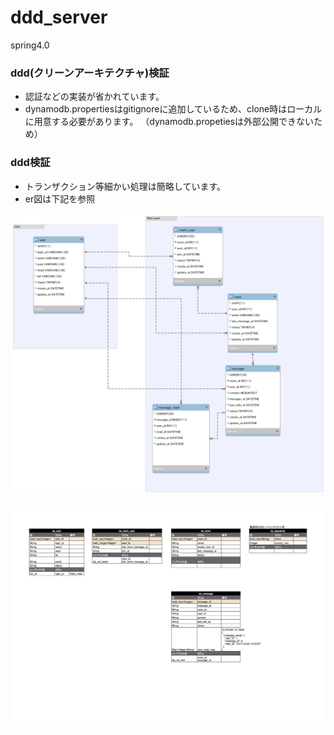 ddd_server
===============
spring4.0


### ddd(クリーンアーキテクチャ)検証  
* 認証などの実装が省かれています。
* dynamodb.propertiesはgitignoreに追加しているため、clone時はローカルに用意する必要があります。
  （dynamodb.propetiesは外部公開できないため）　



### ddd検証

* トランザクション等細かい処理は簡略しています。
* er図は下記を参照

![RDS ER図](readmeFile/rds_er.png)

![DynamoDB ER図](readmeFile/dynamodb_er.png)